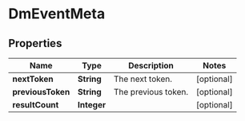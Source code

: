 

# DmEventMeta


## Properties

| Name | Type | Description | Notes |
|------------ | ------------- | ------------- | -------------|
|**nextToken** | **String** | The next token. |  [optional] |
|**previousToken** | **String** | The previous token. |  [optional] |
|**resultCount** | **Integer** |  |  [optional] |



